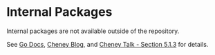 # Internal Packages

Internal packages are not available outside of the repository.

See [Go Docs](https://golang.org/doc/go1.4#internalpackages),
[Cheney Blog](https://dave.cheney.net/2019/10/06/use-internal-packages-to-reduce-your-public-api-surface),
and
[Cheney Talk - Section 5.1.3](https://dave.cheney.net/practical-go/presentations/qcon-china.html)
for details.